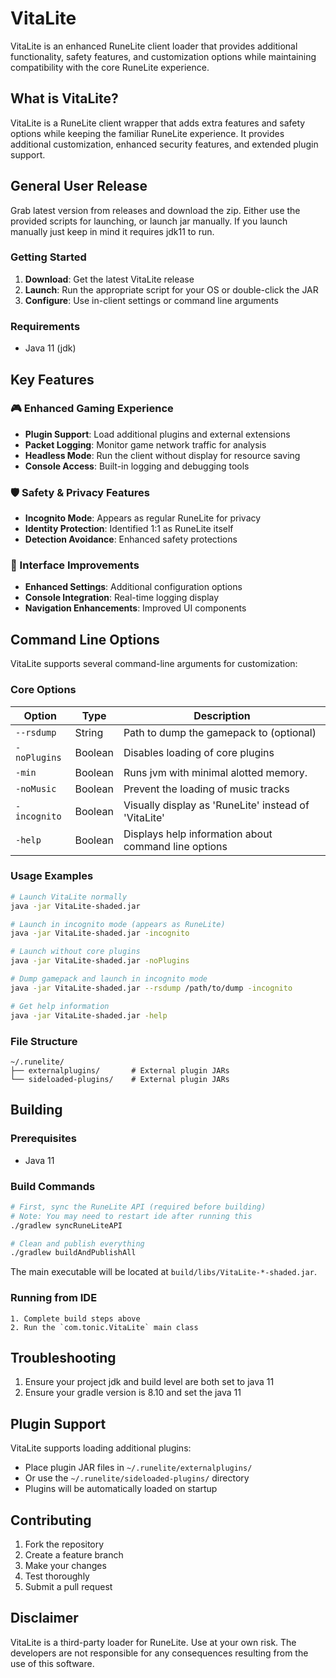 # VitaLite

VitaLite is an enhanced RuneLite client loader that provides additional functionality, safety features, and customization options while maintaining compatibility with the core RuneLite experience.

## What is VitaLite?

VitaLite is a RuneLite client wrapper that adds extra features and safety options while keeping the familiar RuneLite experience. It provides additional customization, enhanced security features, and extended plugin support.

## General User Release
Grab latest version from releases and download the zip. Either use the provided scripts for launching, or launch jar manually. If you launch manually just keep in mind it requires jdk11 to run.

### Getting Started
1. **Download**: Get the latest VitaLite release
2. **Launch**: Run the appropriate script for your OS or double-click the JAR
3. **Configure**: Use in-client settings or command line arguments

### Requirements
- Java 11 (jdk)

## Key Features

### 🎮 Enhanced Gaming Experience
- **Plugin Support**: Load additional plugins and external extensions
- **Packet Logging**: Monitor game network traffic for analysis
- **Headless Mode**: Run the client without display for resource saving
- **Console Access**: Built-in logging and debugging tools

### 🛡️ Safety & Privacy Features
- **Incognito Mode**: Appears as regular RuneLite for privacy
- **Identity Protection**: Identified 1:1 as RuneLite itself
- **Detection Avoidance**: Enhanced safety protections

### 🎨 Interface Improvements
- **Enhanced Settings**: Additional configuration options
- **Console Integration**: Real-time logging display
- **Navigation Enhancements**: Improved UI components

## Command Line Options

VitaLite supports several command-line arguments for customization:

### Core Options

| Option       | Type | Description                                          |
|--------------|------|------------------------------------------------------|
| `--rsdump`   | String | Path to dump the gamepack to (optional)              |
| `-noPlugins` | Boolean | Disables loading of core plugins                     |
| `-min`       | Boolean | Runs jvm with minimal alotted memory.                |
| `-noMusic`   | Boolean | Prevent the loading of music tracks                  |
| `-incognito` | Boolean | Visually display as 'RuneLite' instead of 'VitaLite' |
| `-help`      | Boolean | Displays help information about command line options |

### Usage Examples

```bash
# Launch VitaLite normally
java -jar VitaLite-shaded.jar

# Launch in incognito mode (appears as RuneLite)
java -jar VitaLite-shaded.jar -incognito

# Launch without core plugins
java -jar VitaLite-shaded.jar -noPlugins

# Dump gamepack and launch in incognito mode
java -jar VitaLite-shaded.jar --rsdump /path/to/dump -incognito

# Get help information
java -jar VitaLite-shaded.jar -help
```

### File Structure

```
~/.runelite/
├── externalplugins/       # External plugin JARs
└── sideloaded-plugins/    # External plugin JARs
```

## Building

### Prerequisites
- Java 11

### Build Commands

```bash
# First, sync the RuneLite API (required before building)
# Note: You may need to restart ide after running this
./gradlew syncRuneLiteAPI

# Clean and publish everything
./gradlew buildAndPublishAll
```

The main executable will be located at `build/libs/VitaLite-*-shaded.jar`.

### Running from IDE
```
1. Complete build steps above
2. Run the `com.tonic.VitaLite` main class
```

## Troubleshooting
1. Ensure your project jdk and build level are both set to java 11
2. Ensure your gradle version is 8.10 and set the java 11

## Plugin Support

VitaLite supports loading additional plugins:

- Place plugin JAR files in `~/.runelite/externalplugins/`
- Or use the `~/.runelite/sideloaded-plugins/` directory
- Plugins will be automatically loaded on startup

## Contributing

1. Fork the repository
2. Create a feature branch
3. Make your changes
4. Test thoroughly
5. Submit a pull request

## Disclaimer

VitaLite is a third-party loader for RuneLite. Use at your own risk. The developers are not responsible for any consequences resulting from the use of this software.